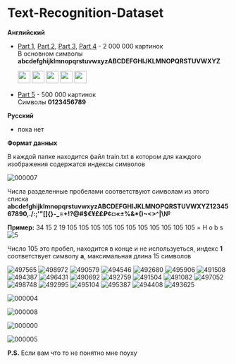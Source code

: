 # Text-Recognition-Dataset

<b>Английский</b>


<ul>
  <li><a href="https://drive.google.com/file/d/1o2dk_HZgcF1ecdb4X8lux-4W8i7lh_ao/view?usp=sharing">Part 1</a>,
  <a href="https://drive.google.com/file/d/1pMYW1gfBCmmFRQSsNTDn-zPWsGssSxyW/view?usp=sharing">Part 2</a>,
  <a href="https://drive.google.com/file/d/1F2KgadB55IrdxoK5e9e06Z9TreNCsvne/view?usp=sharing">Part 3</a>, 
  <a href="https://drive.google.com/file/d/1A4onJ_7d6zm8YX4FhAR03ookyLkgY_Pt/view?usp=sharing">Part 4</a> - 2 000 000 картинок</li>  
  В основном символы <b>abcdefghijklmnopqrstuvwxyzABCDEFGHIJKLMNOPQRSTUVWXYZ</b>
</ul> 
<ul>
  <img src="https://user-images.githubusercontent.com/66531939/279373512-49d7ed5e-c04e-45bb-8797-168b424b1256.jpg" height="28">
  <img src="https://user-images.githubusercontent.com/66531939/279381338-8a4ff2cc-9fb2-4719-9ece-a5e622a5065f.jpg" height="28">
  <img src="https://user-images.githubusercontent.com/66531939/279381222-a8c25a98-560f-48ec-9fa0-be94d415686d.jpg" height="28">
  <img src="https://user-images.githubusercontent.com/66531939/279373629-5cf3251e-b18d-428a-8af0-7001f8917d0b.jpg" height="28">
  <img src="https://user-images.githubusercontent.com/66531939/279381144-6d767f80-ea04-4a81-8d65-348d2a8173a2.jpg" height="28">
</ul>
<ul>  
  <li><a href="https://drive.google.com/file/d/1fU99e_7TCrficzJ0NePaw2nuk9b6O437/view?usp=sharing">Part 5</a> - 500 000 картинок</li>  
  Символы <b>0123456789</b> 
</ul>

<b>Русский</b>
<ul>
  <li>пока нет</li>
</ul>

<b>Формат данных</b>

В каждой папке находится файл train.txt в котором для каждого изображения содержатся индексы символов

![000007](https://github.com/DonkeySmall/Text-Recognition-Dataset/assets/66531939/d9b6b0fa-f719-4668-820d-73f90bb10c4c)

Числа разделенные пробелами соответствуют символам из этого списка 
<b>abcdefghijklmnopqrstuvwxyzABCDEFGHIJKLMNOPQRSTUVWXYZ1234567890,./:;'"[]{}-_=+!?@#$€¥£₤₽¢¤«±%&*()~<>^|\№</b>

<b>Пример:</b> 34 15 2 19 105 105 105 105 105 105 105 105 105 105 105 = H o b s ![5](https://github.com/DonkeySmall/Text-Recognition-Dataset/assets/66531939/ffc7756d-24b8-42ac-90af-8c713e44c4f7)

Число 105 это пробел, находится в конце и не используеться, индекс <b>1</b> соответствует символу <b>a</b>, максимальная длина 15 символов

![497565](https://github.com/DonkeySmall/Text-Recognition-Dataset/assets/66531939/49d7ed5e-c04e-45bb-8797-168b424b1256)
![498972](https://github.com/DonkeySmall/Text-Recognition-Dataset/assets/66531939/5cf3251e-b18d-428a-8af0-7001f8917d0b)
![490579](https://github.com/DonkeySmall/Text-Recognition-Dataset/assets/66531939/ae490e61-3d26-4de5-88b3-66bf74175fbc)
![494546](https://github.com/DonkeySmall/Text-Recognition-Dataset/assets/66531939/3fa0a3b9-d55d-4962-8e33-7fd2e32b7db0)
![492680](https://github.com/DonkeySmall/Text-Recognition-Dataset/assets/66531939/3887bc94-afc1-422c-96f6-72bd7d2ca593)
![495906](https://github.com/DonkeySmall/Text-Recognition-Dataset/assets/66531939/e808a871-4588-466a-b4ae-28dabff20a86)
![491508](https://github.com/DonkeySmall/Text-Recognition-Dataset/assets/66531939/0203aabe-69b6-461e-b5c2-deb6971772f9)
![494387](https://github.com/DonkeySmall/Text-Recognition-Dataset/assets/66531939/5bb69644-122d-480e-8145-765863906df9)
![496431](https://github.com/DonkeySmall/Text-Recognition-Dataset/assets/66531939/1ca8f159-1548-4c6d-bcf5-6e21a79adc24)
![490692](https://github.com/DonkeySmall/Text-Recognition-Dataset/assets/66531939/83e78094-1b2f-4590-88b6-3ae5bee6edcf)
![492759](https://github.com/DonkeySmall/Text-Recognition-Dataset/assets/66531939/f3a4aa97-70a8-4297-893a-b504a2bb6df0)
![491504](https://github.com/DonkeySmall/Text-Recognition-Dataset/assets/66531939/6d767f80-ea04-4a81-8d65-348d2a8173a2)
![491082](https://github.com/DonkeySmall/Text-Recognition-Dataset/assets/66531939/a8c25a98-560f-48ec-9fa0-be94d415686d)
![497052](https://github.com/DonkeySmall/Text-Recognition-Dataset/assets/66531939/2f0717fd-208d-495b-9e5b-b4418d2b1cd2)
![498748](https://github.com/DonkeySmall/Text-Recognition-Dataset/assets/66531939/8a4ff2cc-9fb2-4719-9ece-a5e622a5065f)
![492995](https://github.com/DonkeySmall/Text-Recognition-Dataset/assets/66531939/1bd4238f-dfc6-4868-9376-f3708b7385e4)
![495104](https://github.com/DonkeySmall/Text-Recognition-Dataset/assets/66531939/7301e3c1-764e-46d9-9ece-233601f5f2c1)
![495387](https://github.com/DonkeySmall/Text-Recognition-Dataset/assets/66531939/998fa06b-cdda-4f6b-8500-8e3247d30bbd)
![494408](https://github.com/DonkeySmall/Text-Recognition-Dataset/assets/66531939/c422dd7f-19e5-4beb-bc7f-c0d04215db56)
![493625](https://github.com/DonkeySmall/Text-Recognition-Dataset/assets/66531939/73d729b0-2a1b-4917-8950-4bcdef18f4b4)


![000004](https://github.com/DonkeySmall/Text-Recognition-Dataset/assets/66531939/7e12f082-e577-4673-88ea-6fd81282dc7b)

![000008](https://github.com/DonkeySmall/Text-Recognition-Dataset/assets/66531939/2d6f3695-6ae7-4123-8f74-b0272f108488)

![000000](https://github.com/DonkeySmall/Text-Recognition-Dataset/assets/66531939/2bd27f81-e935-4d76-aa7b-287e0773981e)

![000005](https://github.com/DonkeySmall/Text-Recognition-Dataset/assets/66531939/e287874b-d296-4baa-b85b-a02d995b851d)


<b>P.S.</b> Если вам что то не понятно мне поуху
